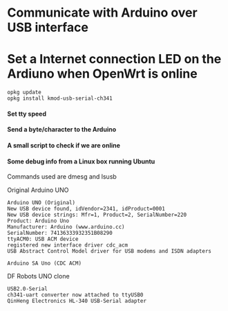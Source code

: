 
# Communicate with Arduino over USB interface

# Set a Internet connection LED on the Ardiuno when OpenWrt is online

```
opkg update
opkg install kmod-usb-serial-ch341
```


#### Set tty speed
#### Send a byte/character to the Arduino

#### A small script to check if we are online


#### Some debug info from a Linux box running Ubuntu
Commands used are dmesg and lsusb

Original Arduino UNO
```
Arduino UNO (Original)
New USB device found, idVendor=2341, idProduct=0001
New USB device strings: Mfr=1, Product=2, SerialNumber=220
Product: Arduino Uno
Manufacturer: Arduino (www.arduino.cc)
SerialNumber: 74136333932351B08290
ttyACM0: USB ACM device
registered new interface driver cdc_acm
USB Abstract Control Model driver for USB modems and ISDN adapters

Arduino SA Uno (CDC ACM)
```

DF Robots UNO clone
```
USB2.0-Serial
ch341-uart converter now attached to ttyUSB0
QinHeng Electronics HL-340 USB-Serial adapter


```
